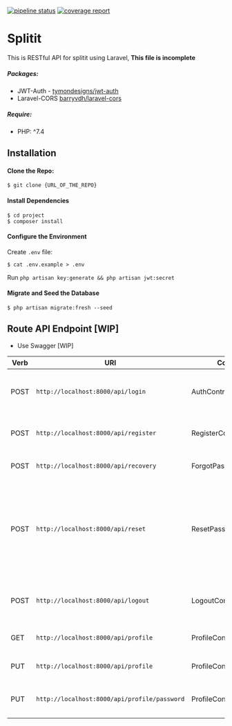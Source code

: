[![pipeline status](https://gitlab.com/splitapp/Splitit-backend/badges/master/pipeline.svg)](https://gitlab.com/splitapp/Splitit-backend/-/commits/master)
[![coverage report](https://gitlab.com/splitapp/Splitit-backend/badges/master/coverage.svg)](https://gitlab.com/splitapp/Splitit-backend/-/commits/master)
# Splitit

This is RESTful API for splitit using Laravel, **This file is incomplete**

##### Packages:

* JWT-Auth - [tymondesigns/jwt-auth](https://github.com/tymondesigns/jwt-auth)
* Laravel-CORS [barryvdh/laravel-cors](http://github.com/barryvdh/laravel-cors)

##### Require:
* PHP: ^7.4

## Installation

#### Clone the Repo:
```
$ git clone {URL_OF_THE_REPO}
```
#### Install Dependencies

```
$ cd project
$ composer install
```

#### Configure the Environment
Create `.env` file:
```
$ cat .env.example > .env
```
Run `php artisan key:generate && php artisan jwt:secret`

#### Migrate and Seed the Database
```
$ php artisan migrate:fresh --seed
```

## Route API Endpoint [WIP]
* Use Swagger [WIP]

| Verb     |                     URI                          |       Controller          |      Notes                                |
| -------- | -----------------------------------------------  | -----------------------   | ------------------------------------------
| POST     | `http://localhost:8000/api/login`              |  AuthController           | to do the login and get your access token
| POST     | `http://localhost:8000/api/register`          |  RegisterController       | to create a new user into your application
| POST     | `http://localhost:8000/api/recovery`          |  ForgotPasswordController | to recover your credentials;
| POST     | `http://localhost:8000/api/reset`             |  ResetPasswordController  | to reset your password after the recovery (setup your mail credentials in `.env` file to avoid error);
| POST     | `http://localhost:8000/api/logout`            |  LogoutController         | to log out the user by invalidating the passed token;
| GET      | `http://localhost:8000/api/profile`           |  ProfileController        | to get current user data
| PUT      | `http://localhost:8000/api/profile`           |  ProfileController        | to update current user data
| PUT      | `http://localhost:8000/api/profile/password`  |  ProfileController        | to update current user password

